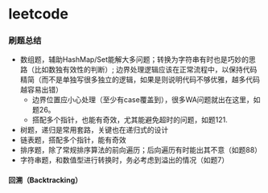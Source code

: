 # leetcode
    
### 刷题总结

* 数组题，辅助HashMap/Set能解大多问题；转换为字符串有时也是巧妙的思路（比如数独有效性的判断）;
 边界处理逻辑应该在正常流程中，以保持代码精简（而不是单独写很多独立的逻辑，如果是则说明代码不够优雅，越多代码越容易出错）
    * 边界位置应小心处理（至少有case覆盖到），很多WA问题就出在这里，如题26。
    * 搭配多个指针，也能有奇效，尤其能避免超时的问题，如题121.
* 树题，递归是常用套路，关键也在递归式的设计
* 链表题，搭配多个指针，能有奇效
* 排序题，除了常规排序算法的前向遍历；后向遍历有时能出其不意（如题88）
* 字符串题，和数值型进行转换时，务必考虑到溢出的情况（如题7）


#### 回溯（Backtracking）

